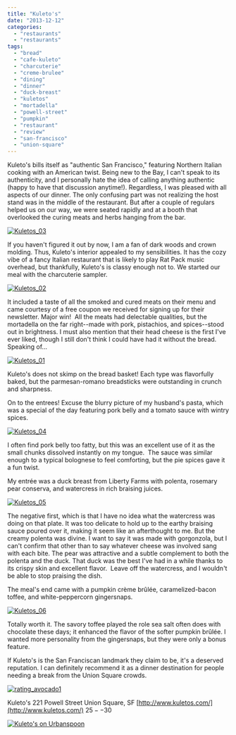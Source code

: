 ```yaml
---
title: "Kuleto's"
date: "2013-12-12"
categories: 
  - "restaurants"
  - "restaurants"
tags: 
  - "bread"
  - "cafe-kuleto"
  - "charcuterie"
  - "creme-brulee"
  - "dining"
  - "dinner"
  - "duck-breast"
  - "kuletos"
  - "mortadella"
  - "powell-street"
  - "pumpkin"
  - "restaurant"
  - "review"
  - "san-francisco"
  - "union-square"
---
```


Kuleto's bills itself as "authentic San Francisco," featuring Northern Italian cooking with an American twist. Being new to the Bay, I can't speak to its authenticity, and I personally hate the idea of calling anything authentic (happy to have that discussion anytime!). Regardless, I was pleased with all aspects of our dinner. The only confusing part was not realizing the host stand was in the middle of the restaurant. But after a couple of regulars helped us on our way, we were seated rapidly and at a booth that overlooked the curing meats and herbs hanging from the bar.

[![Kuletos_03](http://s3.amazonaws.com/thegourmez-wpmedia/2013/12/Kuletos_03-436x500.jpg)](http://www.thegourmez.com/2013/12/kuletos/kuletos_03/)

If you haven't figured it out by now, I am a fan of dark woods and crown molding. Thus, Kuleto's interior appealed to my sensibilities. It has the cozy vibe of a fancy Italian restaurant that is likely to play Rat Pack music overhead, but thankfully, Kuleto's is classy enough not to. We started our meal with the charcuterie sampler.

[![Kuletos_02](http://s3.amazonaws.com/thegourmez-wpmedia/2013/12/Kuletos_02-500x332.jpg)](http://www.thegourmez.com/2013/12/kuletos/kuletos_02/)

It included a taste of all the smoked and cured meats on their menu and came courtesy of a free coupon we received for signing up for their newsletter. Major win!  All the meats had delectable qualities, but the mortadella on the far right--made with pork, pistachios, and spices--stood out in brightness. I must also mention that their head cheese is the first I've ever liked, though I still don't think I could have had it without the bread. Speaking of…

[![Kuletos_01](http://s3.amazonaws.com/thegourmez-wpmedia/2013/12/Kuletos_01-500x459.jpg)](http://www.thegourmez.com/2013/12/kuletos/kuletos_01/)

Kuleto's does not skimp on the bread basket! Each type was flavorfully baked, but the parmesan-romano breadsticks were outstanding in crunch and sharpness.

On to the entrees! Excuse the blurry picture of my husband's pasta, which was a special of the day featuring pork belly and a tomato sauce with wintry spices.

[![Kuletos_04](http://s3.amazonaws.com/thegourmez-wpmedia/2013/12/Kuletos_04-500x332.jpg)](http://www.thegourmez.com/2013/12/kuletos/kuletos_04/)

I often find pork belly too fatty, but this was an excellent use of it as the small chunks dissolved instantly on my tongue.  The sauce was similar enough to a typical bolognese to feel comforting, but the pie spices gave it a fun twist.

My entrée was a duck breast from Liberty Farms with polenta, rosemary pear conserva, and watercress in rich braising juices.

[![Kuletos_05](http://s3.amazonaws.com/thegourmez-wpmedia/2013/12/Kuletos_05-500x332.jpg)](http://www.thegourmez.com/2013/12/kuletos/kuletos_05/)

The negative first, which is that I have no idea what the watercress was doing on that plate. It was too delicate to hold up to the earthy braising sauce poured over it, making it seem like an afterthought to me. But the creamy polenta was divine. I want to say it was made with gorgonzola, but I can't confirm that other than to say whatever cheese was involved sang with each bite. The pear was attractive and a subtle complement to both the polenta and the duck. That duck was the best I've had in a while thanks to its crispy skin and excellent flavor.  Leave off the watercress, and I wouldn't be able to stop praising the dish.

The meal's end came with a pumpkin crème brûlée, caramelized-bacon toffee, and white-peppercorn gingersnaps.

[![Kuletos_06](http://s3.amazonaws.com/thegourmez-wpmedia/2013/12/Kuletos_06-500x332.jpg)](http://www.thegourmez.com/2013/12/kuletos/kuletos_06/)

Totally worth it. The savory toffee played the role sea salt often does with chocolate these days; it enhanced the flavor of the softer pumpkin brûlée. I wanted more personality from the gingersnaps, but they were only a bonus feature.

If Kuleto's is the San Franciscan landmark they claim to be, it's a deserved reputation. I can definitely recommend it as a dinner destination for people needing a break from the Union Square crowds.

[![rating_avocado1](http://s3.amazonaws.com/thegourmez-wpmedia/2009/02/rating_avocado1.gif)](http://www.thegourmez.com/2009/02/restaurant-review-nanas-durham/rating_avocado1/)

Kuleto's 221 Powell Street Union Square, SF [http://www.kuletos.com/](http://www.kuletos.com/) $25--$30

[![Kuleto's on Urbanspoon](http://www.urbanspoon.com/b/link/86177/minilink.gif)](http://www.urbanspoon.com/r/6/86177/restaurant/Civic-Center/Kuletos-San-Francisco)
